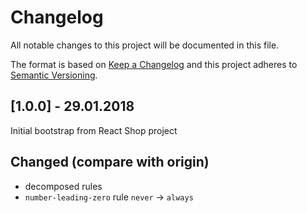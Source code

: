 # Changelog
All notable changes to this project will be documented in this file.

The format is based on [Keep a Changelog](http://keepachangelog.com/en/1.0.0/)
and this project adheres to [Semantic Versioning](http://semver.org/spec/v2.0.0.html).

## [1.0.0] - 29.01.2018

Initial bootstrap from React Shop project

## Changed (compare with origin)

- decomposed rules
- `number-leading-zero` rule `never` → `always`
